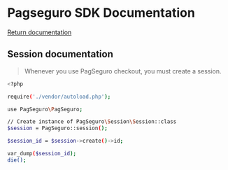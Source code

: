 # Pagseguro SDK Documentation

[Return documentation](https://github.com/life-code/pagseguro-sdk/edit/master/docs/Readme.md)

## Session documentation
> Whenever you use PagSeguro checkout, you must create a session.

```sh
<?php

require('./vendor/autoload.php');

use PagSeguro\PagSeguro;

// Create instance of PagSeguro\Session\Session::class
$session = PagSeguro::session();

$session_id = $session->create()->id;

var_dump($session_id);
die();
```
